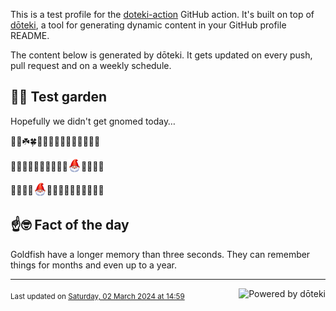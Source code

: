 This is a test profile for the [doteki-action](https://github.com/welpo/doteki-action) GitHub action. It's built on top of [dōteki](https://doteki.org), a tool for generating dynamic content in your GitHub profile README.

The content below is generated by dōteki. It gets updated on every push, pull request and on a weekly schedule.

## 👨‍🌾 Test garden

Hopefully we didn't get gnomed today…

<!-- garden start -->
🌱🌳☘️🍀🌸🌷🌱🐛🐇🌼🌷🌸🌳🌼🐛
<!-- garden end --><!-- garden start -->
🌸🌳🍄🌻🌱🌸🌳🌳🌺🌹<sub><img src="https://raw.githubusercontent.com/welpo/doteki-action/main/assets/gnomed.png" width="21" alt="Consider yourself gnomed"></sub>🌿🥀🌸🌸
<!-- garden end --><!-- garden start -->
🐝🌼🌺🌱<sub><img src="https://raw.githubusercontent.com/welpo/doteki-action/main/assets/gnomed.png" width="21" alt="Consider yourself gnomed"></sub>🦋🐸🥀🌲🦋🌻🥀🌷🌺🌿
<!-- garden end -->

## ☝️🤓 Fact of the day

<!-- did_you_know start -->
Goldfish have a longer memory than three seconds. They can remember things for months and even up to a year.
<!-- did_you_know end -->

---

<a href="https://doteki.org"><img src="https://img.shields.io/badge/powered_by-d%C5%8Dteki-0?style=flat-square&labelColor=202b2d&color=5E936C" align="right" alt="Powered by dōteki"></a> <div style="text-align: left;"><sub>
<!-- last_updated start -->Last updated on <a href="https://github.com/welpo/doteki-action/actions/workflows/ci.yaml">Saturday, 02 March 2024 at 14:59<!-- last_updated end --></sub></div>
